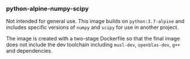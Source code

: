 ### python-alpine-numpy-scipy

Not intended for general use. This image builds on `python:3.7-alpine` and includes specific versions of `numpy` and `scipy` for use in another project.

The image is created with a two-stage Dockerfile so that the final image does not include the dev toolchain including `musl-dev`, `openblas-dev`, `g++` and dependencies.
